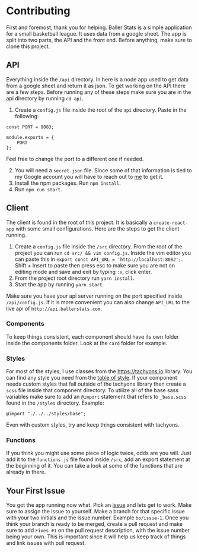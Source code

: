 # Contributing
First and foremost, thank you for helping. Baller Stats is a simple application for a small basketball league. It uses data from a google sheet. The app is split into two parts, the API and the front end. Before anything, make sure to clone this project.

## API
Everything inside the `/api` directory. In here is a node app used to get data from a google sheet and return it as json. To get working on the API there are a few steps. Before running any of these steps make sure you are in the api directory by running `cd api`.


1. Create a `config.js` file inside the root of the `api` directory. Paste in the following:
```
const PORT = 8083;

module.exports = {
    PORT
};
```
Feel free to change the port to a different one if needed.

2. You will need a `secret.json` file. Since some of that information is tied to my Google account you will have to reach out to [me](mailto:bryanorozcoweb@gmail.com "me") to get it. 
3. Install the npm packages. Run `npm install`.
4. Run `npm run start`.

## Client
The client is found in the root of this project. It is basically a `create-react-app` with some small configurations. Here are the steps to get the client running.

1. Create a `config.js` file inside the `/src` directory. From the root of the project you can run `cd src/ && vim config.js`. Inside the vim editor you can paste this in `export const API_URL = 'http://localhost:8082';`. Shift + Insert to paste then press esc to make sure you are not on editing mode and save and exit by typing `:x`, click enter.
2. From the project root directory run `yarn install`.
3. Start the app by running `yarn start`. 

Make sure you have your api server running on the port specified inside `/api/config.js`. If it is more convenient you can also change `API_URL` to the live api of `http://api.ballerstats.com`.

### Components
To keep things consistent, each component should have its own folder inside the components folder. Look at the `card` folder for example.

### Styles
For most of the styles, I use classes from the https://tachyons.io library. You can find any style you need from the [table of style](https://tachyons.io/docs/table-of-styles/ "table of style").  If your component needs custom styles that fall outside of the tachyons library then create a `scss` file inside that component directory. To utilize all of the base sass variables make sure to add an `@import` statement that refers to `_base.scss` found in the `/styles` directory.
Example:
```
@import "./../../styles/base";
```
Even with custom styles, try and keep things consistent with tachyons.

### Functions
If you think you might use some piece of logic twice, odds are you will. Just add it to the `functions.js` file found inside `/src`,  add an export statement at the beginning of it. You can take a look at some of the functions that are already in there.

## Your First Issue
You got the app running now what. Pick an [issue](https://github.com/borozcod/baller-stats/issues "issue") and lets get to work. Make sure to assign the issue to yourself. Make a branch for that specific issue with your two initials and the issue number. Example `bo/issue-1`. Once you think your branch is ready to be merged, create a pull request and make sure to add `Fixes #1` on the pull request description, with the issue number being your own. This is important since it will help us keep track of things and link issues with pull request. 
